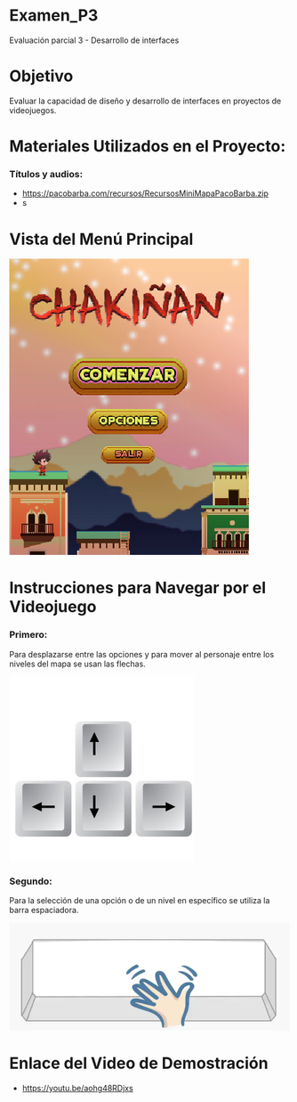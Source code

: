 # Examen_P3
Evaluación parcial 3 - Desarrollo de interfaces

# Objetivo
Evaluar la capacidad de diseño y desarrollo de interfaces en proyectos de videojuegos.

# Materiales Utilizados en el Proyecto:
### Títulos y audios:
- https://pacobarba.com/recursos/RecursosMiniMapaPacoBarba.zip
- s

# Vista del Menú Principal
![Imagen](https://github.com/DeividN21/Examen_P3/blob/main/Captura%20de%20pantalla%202024-07-17%20200522.png?raw=true)

# Instrucciones para Navegar por el Videojuego
### Primero:
Para desplazarse entre las opciones y para mover al personaje entre los niveles del mapa se usan las flechas.

![Imagen](https://github.com/DeividN21/Prototipo1_Videojuego/blob/main/teclas-direcciones-flechas.jpg?raw=true)

### Segundo:
Para la selección de una opción o de un nivel en específico se utiliza la barra espaciadora.

![Imagen](https://github.com/DeividN21/Taller_3/blob/main/Tanque3.png?raw=true)

# Enlace del Video de Demostración
- https://youtu.be/aohg48RDjxs
